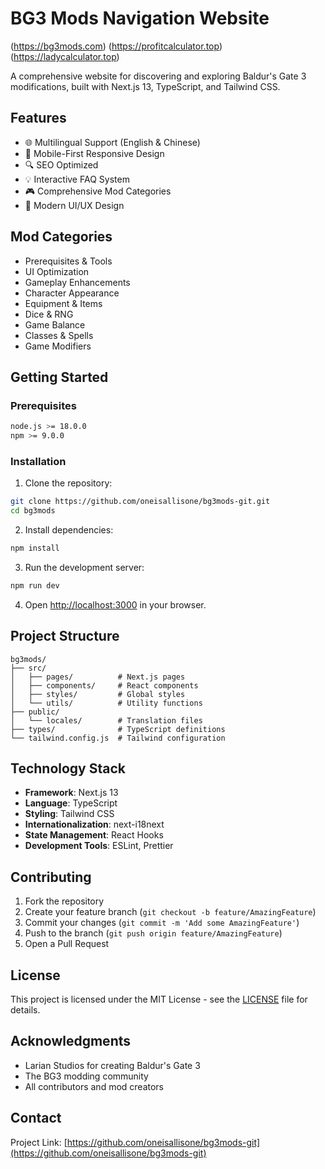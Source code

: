 # BG3 Mods Navigation Website
(https://bg3mods.com)
(https://profitcalculator.top)
(https://ladycalculator.top)

A comprehensive website for discovering and exploring Baldur's Gate 3 modifications, built with Next.js 13, TypeScript, and Tailwind CSS.

## Features

- 🌐 Multilingual Support (English & Chinese)
- 📱 Mobile-First Responsive Design
- 🔍 SEO Optimized
- 💡 Interactive FAQ System
- 🎮 Comprehensive Mod Categories
- 🎨 Modern UI/UX Design

## Mod Categories

- Prerequisites & Tools
- UI Optimization
- Gameplay Enhancements
- Character Appearance
- Equipment & Items
- Dice & RNG
- Game Balance
- Classes & Spells
- Game Modifiers

## Getting Started

### Prerequisites

```bash
node.js >= 18.0.0
npm >= 9.0.0
```

### Installation

1. Clone the repository:
```bash
git clone https://github.com/oneisallisone/bg3mods-git.git
cd bg3mods
```

2. Install dependencies:
```bash
npm install
```

3. Run the development server:
```bash
npm run dev
```

4. Open [http://localhost:3000](http://localhost:3000) in your browser.

## Project Structure

```
bg3mods/
├── src/
│   ├── pages/          # Next.js pages
│   ├── components/     # React components
│   ├── styles/         # Global styles
│   └── utils/          # Utility functions
├── public/
│   └── locales/        # Translation files
├── types/              # TypeScript definitions
└── tailwind.config.js  # Tailwind configuration
```

## Technology Stack

- **Framework**: Next.js 13
- **Language**: TypeScript
- **Styling**: Tailwind CSS
- **Internationalization**: next-i18next
- **State Management**: React Hooks
- **Development Tools**: ESLint, Prettier

## Contributing

1. Fork the repository
2. Create your feature branch (`git checkout -b feature/AmazingFeature`)
3. Commit your changes (`git commit -m 'Add some AmazingFeature'`)
4. Push to the branch (`git push origin feature/AmazingFeature`)
5. Open a Pull Request

## License

This project is licensed under the MIT License - see the [LICENSE](LICENSE) file for details.

## Acknowledgments

- Larian Studios for creating Baldur's Gate 3
- The BG3 modding community
- All contributors and mod creators

## Contact

Project Link: [https://github.com/oneisallisone/bg3mods-git](https://github.com/oneisallisone/bg3mods-git)
